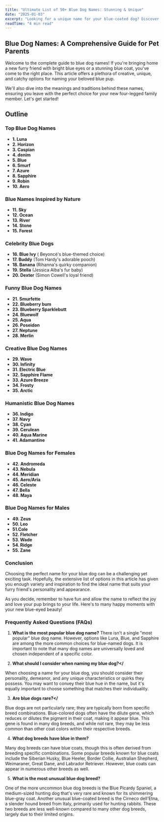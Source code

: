 ```yaml
---
title: "Ultimate List of 50+ Blue Dog Names: Stunning & Unique"
date: "2025-01-03"
excerpt: "Looking for a unique name for your blue-coated dog? Discover a collection of 50+ beautiful and meaningful blue dog names that perfectly suit their stunning appearance."
readTime: "4 min read"
---
```


## Blue Dog Names: A Comprehensive Guide for Pet Parents

Welcome to the complete guide to blue dog names! If you're bringing home a new furry friend with bright blue eyes or a stunning blue coat, you've come to the right place. This article offers a plethora of creative, unique, and catchy options for naming your beloved blue pup. 

We'll also dive into the meanings and traditions behind these names, ensuring you leave with the perfect choice for your new four-legged family member. Let's get started!

## Outline

### Top Blue Dog Names

- **1. Luna**
- **2. Horizon**
- **3. Caspian**
- **4. denim**
- **5. Blue**
- **6. Smurf**
- **7. Azure**
- **8. Sapphire**
- **9. Robin**
- **10. Aero**

### Blue Names Inspired by Nature

- **11. Sky**
- **12. Ocean**
- **13. River**
- **14. Stone**
- **15. Forest**

### Celebrity Blue Dogs

- **16. Blue Ivy** ( Beyoncé's blue-themed choice)
- **17. Buddy** (Tom Hardy's adorable pooch)
- **18. Banana** (Rihanna's quirky companion)
- **19. Stella** (Jessica Alba's fur baby)
- **20. Dexter** (Simon Cowell's loyal friend)

### Funny Blue Dog Names

- **21. Smurfette**
- **22. Blueberry bum**
- **23. Blueberry Sparklebutt**
- **24. Bluewolf**
- **25. Aqua**
- **26. Poseidon**
- **27. Neptune**
- **28. Merlin**

### Creative Blue Dog Names

- **29. Wave**
- **30. Infinity**
- **31. Electric Blue**
- **32. Sapphire Flame**
- **33. Azure Breeze**
- **34. Frosty**
- **35. Arctic**

### Humanistic Blue Dog Names

- **36. Indigo**
- **37. Navy**
- **38. Cyan**
- **39. Cerulean**
- **40. Aqua Marine**
- **41. Adamantine**

### Blue Dog Names for Females

- **42. Andromeda**
- **43. Nebula**
- **44. Meridian**
- **45. Aero/Aria**
- **46. Celeste**
- **47. Bella**
- **48. Maya**

### Blue Dog Names for Males

- **49. Zeus**
- **50. Leo**
- **51.Cole**
- **52. Fletcher**
- **53. Wade**
- **54. Ridge**
- **55. Zane**

### Conclusion

Choosing the perfect name for your blue dog can be a challenging yet exciting task. Hopefully, the extensive list of options in this article has given you enough variety and inspiration to find the ideal name that suits your furry friend's personality and appearance. 

As you decide, remember to have fun and allow the name to reflect the joy and love your pup brings to your life. Here's to many happy moments with your new blue-eyed beauty!

### Frequently Asked Questions (FAQs)

1. **What is the most popular blue dog name?**
There isn't a single "most popular" blue dog name. However, options like Luna, Blue, and Sapphire are among the more common choices for blue-named dogs. It is important to note that many dog names are universally loved and chosen independent of a specific color.

2. **What should I consider when naming my blue dog?</** 

When choosing a name for your blue dog, you should consider their personality, demeanor, and any unique characteristics or quirks they possess. You may want to convey their blue hue in the name, but it's equally important to choose something that matches their individuality.

3. **Are blue dogs rare?</**

Blue dogs are not particularly rare; they are typically born from specific breed combinations. Blue-colored dogs often have the dilute gene, which reduces or dilutes the pigment in their coat, making it appear blue. This gene is found in many dog breeds, and while not rare, they may be less common than other coat colors within their respective breeds. 

4. **What dog breeds have blue in them?**

Many dog breeds can have blue coats, though this is often derived from breeding specific combinations. Some popular breeds known for blue coats include the Siberian Husky, Blue Heeler, Border Collie, Australian Shepherd, Weimaraner, Great Dane, and Labrador Retriever. However, blue coats can appear in numerous other breeds as well. 

5. **What is the most unusual blue dog breed?**

One of the more uncommon blue dog breeds is the Blue Picardy Spaniel, a medium-sized hunting dog that's very rare and known for its shimmering blue-gray coat. Another unusual blue-coated breed is the Cirneco dell'Etna, a slender hound breed from Italy, primarily used for hunting rabbits. These two breeds are less well-known compared to many other dog breeds, largely due to their limited origins.